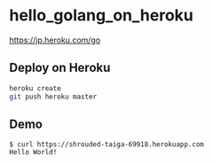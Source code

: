 hello_golang_on_heroku
====
https://jp.heroku.com/go

## Deploy on Heroku
```sh
heroku create
git push heroku master
```

## Demo
```
$ curl https://shrouded-taiga-69918.herokuapp.com
Hello World!
```
